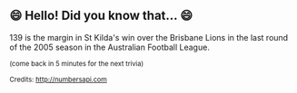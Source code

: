 ## :smile: Hello! Did you know that... :smile:
139 is the margin in St Kilda's win over the Brisbane Lions in the last round of the 2005 season in the Australian Football League.

<sup>(come back in 5 minutes for the next trivia)</sup>


<sup>Credits: http://numbersapi.com</sup>
